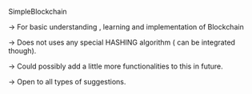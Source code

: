 SimpleBlockchain

-> For basic understanding , learning and implementation of Blockchain

-> Does not uses any special HASHING algorithm ( can be integrated though).

-> Could possibly add a little more functionalities to this in future.

-> Open to all types of suggestions.
